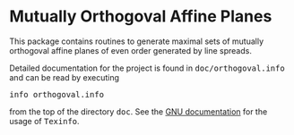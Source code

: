 # Mutually Orthogoval Affine Planes

This package contains routines to generate maximal sets of mutually orthogoval
affine planes of even order generated by line spreads.

Detailed documentation for the project is found in <tt>doc/orthogoval.info</tt>
and can be read by executing

<tt>info orthogoval.info</tt>

from the top of the directory <tt>doc</tt>. See the [GNU
documentation](https://www.gnu.org/software/texinfo/) for the usage of
<tt>Texinfo</tt>.
